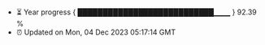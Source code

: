 - ⏳ Year progress { ███████████████████████████▁▁▁ } 92.39 %
- ⏰ Updated on Mon, 04 Dec 2023 05:17:14 GMT

